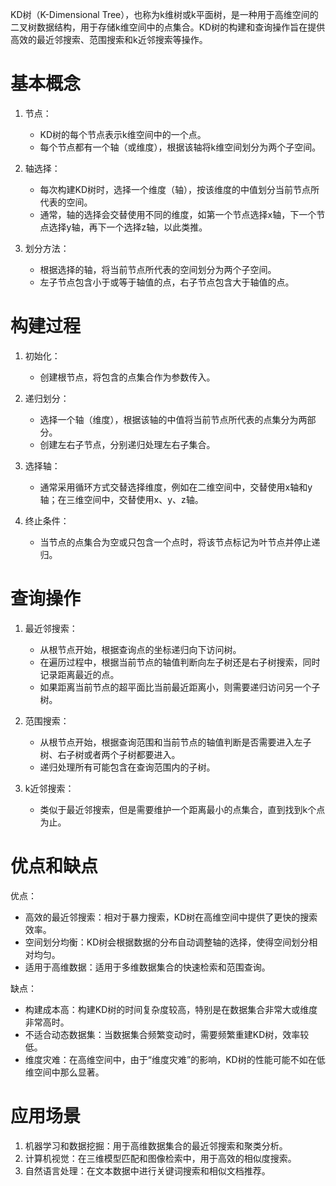 KD树（K-Dimensional Tree），也称为k维树或k平面树，是一种用于高维空间的二叉树数据结构，用于存储k维空间中的点集合。KD树的构建和查询操作旨在提供高效的最近邻搜索、范围搜索和k近邻搜索等操作。

# 基本概念

1. 节点：
   - KD树的每个节点表示k维空间中的一个点。
   - 每个节点都有一个轴（或维度），根据该轴将k维空间划分为两个子空间。

2. 轴选择：
   - 每次构建KD树时，选择一个维度（轴），按该维度的中值划分当前节点所代表的空间。
   - 通常，轴的选择会交替使用不同的维度，如第一个节点选择x轴，下一个节点选择y轴，再下一个选择z轴，以此类推。

3. 划分方法：
   - 根据选择的轴，将当前节点所代表的空间划分为两个子空间。
   - 左子节点包含小于或等于轴值的点，右子节点包含大于轴值的点。

# 构建过程

1. 初始化：
   - 创建根节点，将包含的点集合作为参数传入。

2. 递归划分：
   - 选择一个轴（维度），根据该轴的中值将当前节点所代表的点集分为两部分。
   - 创建左右子节点，分别递归处理左右子集合。

3. 选择轴：
   - 通常采用循环方式交替选择维度，例如在二维空间中，交替使用x轴和y轴；在三维空间中，交替使用x、y、z轴。

4. 终止条件：
   - 当节点的点集合为空或只包含一个点时，将该节点标记为叶节点并停止递归。

# 查询操作

1. 最近邻搜索：
   - 从根节点开始，根据查询点的坐标递归向下访问树。
   - 在遍历过程中，根据当前节点的轴值判断向左子树还是右子树搜索，同时记录距离最近的点。
   - 如果距离当前节点的超平面比当前最近距离小，则需要递归访问另一个子树。

2. 范围搜索：
   - 从根节点开始，根据查询范围和当前节点的轴值判断是否需要进入左子树、右子树或者两个子树都要进入。
   - 递归处理所有可能包含在查询范围内的子树。

3. k近邻搜索：
   - 类似于最近邻搜索，但是需要维护一个距离最小的点集合，直到找到k个点为止。

# 优点和缺点

优点：
- 高效的最近邻搜索：相对于暴力搜索，KD树在高维空间中提供了更快的搜索效率。
- 空间划分均衡：KD树会根据数据的分布自动调整轴的选择，使得空间划分相对均匀。
- 适用于高维数据：适用于多维数据集合的快速检索和范围查询。

缺点：
- 构建成本高：构建KD树的时间复杂度较高，特别是在数据集合非常大或维度非常高时。
- 不适合动态数据集：当数据集合频繁变动时，需要频繁重建KD树，效率较低。
- 维度灾难：在高维空间中，由于“维度灾难”的影响，KD树的性能可能不如在低维空间中那么显著。

# 应用场景

1. 机器学习和数据挖掘：用于高维数据集合的最近邻搜索和聚类分析。
2. 计算机视觉：在三维模型匹配和图像检索中，用于高效的相似度搜索。
3. 自然语言处理：在文本数据中进行关键词搜索和相似文档推荐。

